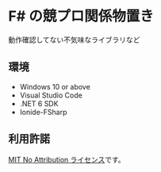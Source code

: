 # F# の競プロ関係物置き

動作確認してない不気味なライブラリなど

## 環境

- Windows 10 or above
- Visual Studio Code
- .NET 6 SDK
- Ionide-FSharp

## 利用許諾

[MIT No Attribution ライセンス](LICENSE)です。
